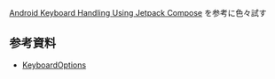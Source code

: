 [Android Keyboard Handling Using Jetpack Compose](https://betterprogramming.pub/android-keyboard-handling-using-jetpack-compose-c478f7afaae0) を参考に色々試す

## 参考資料

- [KeyboardOptions](https://developer.android.com/reference/kotlin/androidx/compose/foundation/text/KeyboardOptions#KeyboardOptions(androidx.compose.ui.text.input.KeyboardCapitalization,kotlin.Boolean,androidx.compose.ui.text.input.KeyboardType,androidx.compose.ui.text.input.ImeAction))
